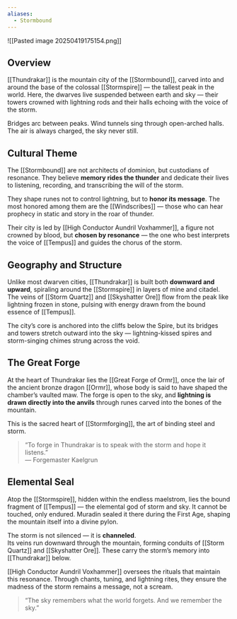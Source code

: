 ```yaml
---
aliases:
  - Stormbound
---
```

![[Pasted image 20250419175154.png]]
## Overview  
[[Thundrakar]] is the mountain city of the [[Stormbound]], carved into and around the base of the colossal [[Stormspire]] — the tallest peak in the world. Here, the dwarves live suspended between earth and sky — their towers crowned with lightning rods and their halls echoing with the voice of the storm.

Bridges arc between peaks. Wind tunnels sing through open-arched halls. The air is always charged, the sky never still.

## Cultural Theme  
The [[Stormbound]] are not architects of dominion, but custodians of resonance. They believe **memory rides the thunder** and dedicate their lives to listening, recording, and transcribing the will of the storm.

They shape runes not to control lightning, but to **honor its message**. The most honored among them are the [[Windscribes]] — those who can hear prophecy in static and story in the roar of thunder.

Their city is led by [[High Conductor Aundril Voxhammer]], a figure not crowned by blood, but **chosen by resonance** — the one who best interprets the voice of [[Tempus]] and guides the chorus of the storm.

## Geography and Structure  
Unlike most dwarven cities, [[Thundrakar]] is built both **downward and upward**, spiraling around the [[Stormspire]] in layers of mine and citadel. The veins of [[Storm Quartz]] and [[Skyshatter Ore]] flow from the peak like lightning frozen in stone, pulsing with energy drawn from the bound essence of [[Tempus]].

The city’s core is anchored into the cliffs below the Spire, but its bridges and towers stretch outward into the sky — lightning-kissed spires and storm-singing chimes strung across the void.

## The Great Forge  
At the heart of Thundrakar lies the [[Great Forge of Ormr]], once the lair of the ancient bronze dragon [[Ormr]], whose body is said to have shaped the chamber’s vaulted maw. The forge is open to the sky, and **lightning is drawn directly into the anvils** through runes carved into the bones of the mountain.

This is the sacred heart of [[Stormforging]], the art of binding steel and storm.

> “To forge in Thundrakar is to speak with the storm and hope it listens.”  
> — Forgemaster Kaelgrun

## Elemental Seal  
Atop the [[Stormspire]], hidden within the endless maelstrom, lies the bound fragment of [[Tempus]] — the elemental god of storm and sky. It cannot be touched, only endured. Muradin sealed it there during the First Age, shaping the mountain itself into a divine pylon.

The storm is not silenced — it is **channeled**.  
Its veins run downward through the mountain, forming conduits of [[Storm Quartz]] and [[Skyshatter Ore]]. These carry the storm’s memory into [[Thundrakar]] below.

[[High Conductor Aundril Voxhammer]] oversees the rituals that maintain this resonance. Through chants, tuning, and lightning rites, they ensure the madness of the storm remains a message, not a scream.

> “The sky remembers what the world forgets. And we remember the sky.”
